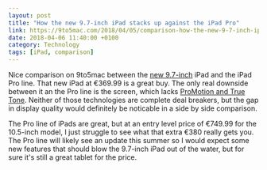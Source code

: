 ```yaml
---
layout: post 
title: "How the new 9.7-inch iPad stacks up against the iPad Pro" 
link: https://9to5mac.com/2018/04/05/comparison-how-the-new-9-7-inch-ipad-stacks-up-against-the-ipad-pro/
date: 2018-04-06 11:40:00 +0100
category: Technology
tags: [iPad, comparison]
---
```


Nice comparison on 9to5mac between the [new 9.7-inch][new97] iPad and the iPad Pro line. That new iPad at €369.99 is a great buy. The only real downside between it an the Pro line is the screen, which lacks [ProMotion and True Tone][displaypro]. Neither of those technologies  are complete deal breakers, but the gap in display quality would definitely be noticable in a side by side comparison. 

The Pro line of iPads are great, but at an entry level price of €749.99 for the 10.5-inch model, I just struggle to see what that extra €380 really gets you. The Pro line will likely see an update this summer so I would expect some new features that should blow the 9.7-inch iPad out of the water, but for sure it's still a great tablet for the price.

[new97]:https://www.theverge.com/2018/4/3/17188626/apple-ipad-review-pencil-processor-2018-education
[displaypro]:https://www.apple.com/ie/newsroom/2017/06/ipad-pro-10-5-and-12-9-inch-models-introduces-worlds-most-advanced-display-breakthrough-performance/

